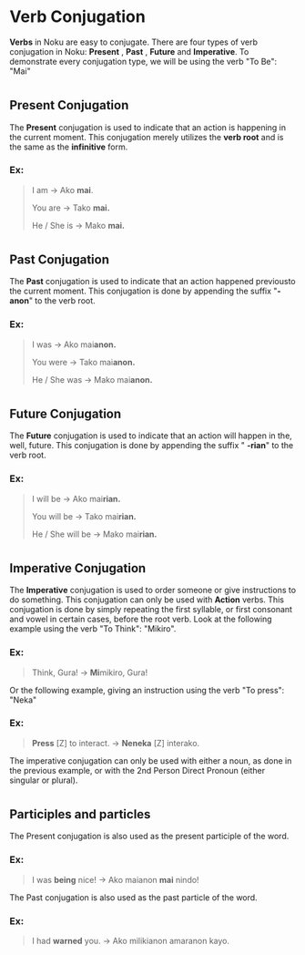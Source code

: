 # **Verb Conjugation**

**Verbs** in Noku are easy to conjugate. There are four types of verb conjugation in Noku: **Present** , **Past** , **Future** and **Imperative**. To demonstrate every conjugation type, we will be using the verb "To Be": "Mai"

#
## **Present Conjugation**
The **Present** conjugation is used to indicate that an action is happening in the current moment. This conjugation merely utilizes the **verb root** and is the same as the **infinitive** form.

### **Ex:**
> 
> I am -\> Ako **mai**.
>
> You are -\> Tako **mai.**
>
> He / She is -\> Mako **mai.**

#
## **Past Conjugation**

The **Past** conjugation is used to indicate that an action happened previousto the current moment. This conjugation is done by appending the suffix "**-anon**" to the verb root.

### **Ex:**
> 
> I was -\> Ako mai**anon.**
> 
> You were -\> Tako mai**anon.**
> 
> He / She was -\> Mako mai**anon.**

#
## **Future Conjugation**

The **Future** conjugation is used to indicate that an action will happen in the, well, future. This conjugation is done by appending the suffix " **-rian**" to the verb root.

### **Ex:**
> 
> I will be -\> Ako mai**rian.**
> 
> You will be -\> Tako mai**rian.**
> 
> He / She will be -\> Mako mai**rian.**

#
## **Imperative Conjugation**

The **Imperative** conjugation is used to order someone or give instructions to do something. This conjugation can only be used with **Action** verbs. This conjugation is done by simply repeating the first syllable, or first consonant and vowel in certain cases, before the root verb. Look at the following example using the verb "To Think": "Mikiro".

### **Ex:** 
> Think, Gura! -\> **Mi**mikiro, Gura!

Or the following example, giving an instruction using the verb "To press": "Neka"

### **Ex:** 
> **Press** [Z] to interact. -\> **Neneka** [Z] interako.

The imperative conjugation can only be used with either a noun, as done in the previous example, or with the 2nd Person Direct Pronoun (either singular or plural).

#
## Participles and particles
The Present conjugation is also used as the present participle of the word.

### **Ex:** 
> I was **being** nice! -\> Ako maianon **mai** nindo! 

The Past conjugation is also used as the past particle of the word.

### **Ex:** 
> I had **warned** you. -\> Ako milikianon amaranon kayo.